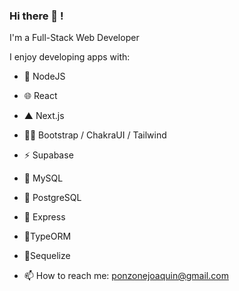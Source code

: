 ### Hi there 👋 !

I'm a Full-Stack Web Developer

I enjoy developing apps with:

- 📶 NodeJS
- 🌐 React
-  ▲  Next.js
- 💅🏽 Bootstrap / ChakraUI / Tailwind
- ⚡ Supabase
- 🐬 MySQL
- 🐘 PostgreSQL
- 🚀 Express 
- 🧩TypeORM
- 🧩Sequelize

- 📫 How to reach me: ponzonejoaquin@gmail.com
